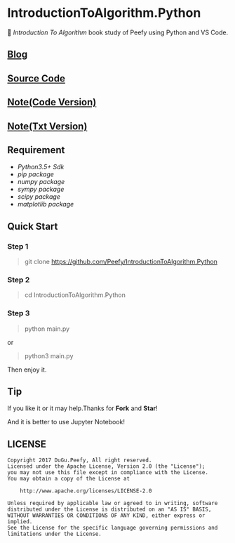 # IntroductionToAlgorithm.Python

🐎 *Introduction To Algorithm* book study of Peefy using Python and VS Code. 

## [Blog](https://peefy.github.io/blog/tags/#python)

## [Source Code](https://github.com/Peefy/IntroductionToAlgorithm.Python/tree/master/src)

## [Note(Code Version)](https://github.com/Peefy/IntroductionToAlgorithm.Python/tree/master/doc/NOTECODE.md)

## [Note(Txt Version)](https://github.com/Peefy/IntroductionToAlgorithm.Python/tree/master/doc/NOTE.md)

## Requirement

* *Python3.5+ Sdk*
* *pip package*
* *numpy package*
* *sympy package*
* *scipy package*
* *matplotlib package*

## Quick Start

### Step 1

> git clone https://github.com/Peefy/IntroductionToAlgorithm.Python

### Step 2

> cd IntroductionToAlgorithm.Python

### Step 3

> python main.py

or 

> python3 main.py

Then enjoy it.

## Tip

If you like it or it may help.Thanks for **Fork** and **Star**!

And it is better to use Jupyter Notebook!

## LICENSE

```
Copyright 2017 DuGu.Peefy, All right reserved.
Licensed under the Apache License, Version 2.0 (the "License");
you may not use this file except in compliance with the License.
You may obtain a copy of the License at

    http://www.apache.org/licenses/LICENSE-2.0

Unless required by applicable law or agreed to in writing, software
distributed under the License is distributed on an "AS IS" BASIS,
WITHOUT WARRANTIES OR CONDITIONS OF ANY KIND, either express or implied.
See the License for the specific language governing permissions and
limitations under the License.
```


